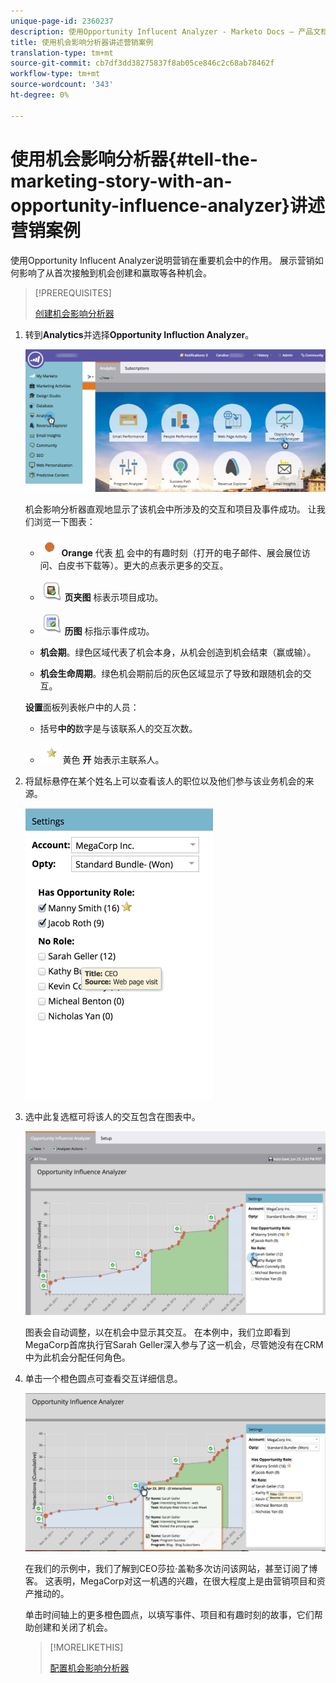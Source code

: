 ```yaml
---
unique-page-id: 2360237
description: 使用Opportunity Influcent Analyzer - Marketo Docs — 产品文档讲述营销案例
title: 使用机会影响分析器讲述营销案例
translation-type: tm+mt
source-git-commit: cb7df3dd38275837f8ab05ce846c2c68ab78462f
workflow-type: tm+mt
source-wordcount: '343'
ht-degree: 0%

---
```



# 使用机会影响分析器{#tell-the-marketing-story-with-an-opportunity-influence-analyzer}讲述营销案例

使用Opportunity Influcent Analyzer说明营销在重要机会中的作用。 展示营销如何影响了从首次接触到机会创建和赢取等各种机会。

>[!PREREQUISITES]
>
>[创建机会影响分析器](/help/marketo/product-docs/reporting/revenue-cycle-analytics/opportunity-influence-analyzer/create-an-opportunity-influence-analyzer.md)

1. 转到&#x200B;**Analytics**&#x200B;并选择&#x200B;**Opportunity Influction Analyzer**。

   ![](assets/analytics-opportunityhand.png)

   机会影响分析器直观地显示了该机会中所涉及的交互和项目及事件成功。 让我们浏览一下图表：

   * ![—](assets/image2014-10-3-13-3a43-3a21.png) **Orange** 代表 [机](/help/marketo/product-docs/marketo-sales-connect/marketo/interesting-moments-in-msc.md) 会中的有趣时刻（打开的电子邮件、展会展位访问、白皮书下载等）。更大的点表示更多的交互。

   * ![ — 活](assets/image2014-10-3-13-3a44-3a9.png) **页夹图** 标表示项目成功。

   * ![ — 日](assets/image2014-10-3-13-3a44-3a40.png) **历图** 标指示事件成功。

   * **机会期**。绿色区域代表了机会本身，从机会创造到机会结束（赢或输）。

   * **机会生命周期**。绿色机会期前后的灰色区域显示了导致和跟随机会的交互。

   **设置**&#x200B;面板列表帐户中的人员：

   * 括号&#x200B;**中的**&#x200B;数字是与该联系人的交互次数。

   * ![-](assets/image2014-10-3-13-3a45-3a9.png)黄色 **开** 始表示主联系人。


1. 将鼠标悬停在某个姓名上可以查看该人的职位以及他们参与该业务机会的来源。

   ![](assets/image2015-6-23-14-3a43-3a1.png)

1. 选中此复选框可将该人的交互包含在图表中。

   ![](assets/image2015-6-23-14-3a43-3a35.png)

   图表会自动调整，以在机会中显示其交互。 在本例中，我们立即看到MegaCorp首席执行官Sarah Geller深入参与了这一机会，尽管她没有在CRM中为此机会分配任何角色。

1. 单击一个橙色圆点可查看交互详细信息。

   ![](assets/image2015-6-23-14-3a44-3a15.png)

   在我们的示例中，我们了解到CEO莎拉·盖勒多次访问该网站，甚至订阅了博客。 这表明，MegaCorp对这一机遇的兴趣，在很大程度上是由营销项目和资产推动的。

   单击时间轴上的更多橙色圆点，以填写事件、项目和有趣时刻的故事，它们帮助创建和关闭了机会。

   >[!MORELIKETHIS]
   >
   >[配置机会影响分析器](/help/marketo/product-docs/reporting/revenue-cycle-analytics/opportunity-influence-analyzer/configure-an-opportunity-influence-analyzer.md)
